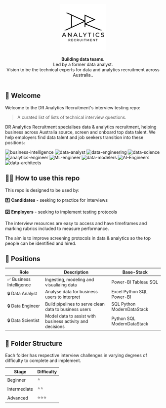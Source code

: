 <div align="center">	
	<p>	
      <div>	
				<img src="./admin/DR-analytics-recruitment-logo.png" width="150"  alt="DR Analytics Recruitment">	
			</div>	
      <br>
			<b>Building data teams.</b>	
			<div>Led by a former data analyst. 
</div>
			<div>Vision to be the technical experts for data and analytics recruitment across Australia..</div>
			</br>
		</a>	
	</p>	
</div>	


## :wave: Welcome 

Welcome to the DR Analytics Recruitment's interview testing repo:

> A curated list of lists of technical interview questions.

DR Analytics Recruitment specialises data & analytics recruitment, helping business across Australia source, screen and onboard top data talent. We help employers find data talent and job seekers transition into these positions:

![business-intelligence](https://img.shields.io/badge/business%20intelligences%20developers-FFA532)
![data-analyst](https://img.shields.io/badge/data%20analysts-FFA532)
![data-engineering](https://img.shields.io/badge/data%20engineers-FFA532)
![data-science](https://img.shields.io/badge/data%20scientists-FFA532)
![analytics-engineer](https://img.shields.io/badge/analytics%20engineers-FFA532)
![ML-engineer](https://img.shields.io/badge/ML%20engineers-FFA532)
![data-modelers](https://img.shields.io/badge/data%20modelers-FFA532)
![AI-Engineers](https://img.shields.io/badge/AI%20engineers-FFA532)
![data-architects](https://img.shields.io/badge/data%20architects-FFA532)


## 👨‍🏫 How to use this repo

This repo is designed to be used by:

**1️⃣** **Candidates** - seeking to practice for interviews

**2️⃣** **Employers** - seeking to implement testing protocols

The interview resources are easy to access and have timeframes and marking rubrics included to measure performance.

The aim is to improve screening protocols in data & analytics so the top people can be identified and hired. 


## 🏦 Positions


| Role | Description | Base-Stack |
| - | - | - |
| ✅ Business Intelligence | Ingesting, modeling and visualiaing data | Power-BI Tableau SQL |
| 🔒 Data Analyst | Analyse data for business users to interpret | Excel Python SQL Power-BI | 
| 🔒 Data Engineer | Build pipelines to serve clean data to business users | SQL Python ModernDataStack |
| 🔒 Data Scientist | Model data to assist with business activity and decisions | Python SQL ModernDataStack |


## :open_file_folder: Folder Structure

Each folder has respective interview challenges in varying degrees of difficulty to complete and implement.

| Stage | Difficulty | 
| - | - | 
| Beginner | :star: | 
| Intermediate | :star::star: | 
| Advanced | :star::star::star: | 



